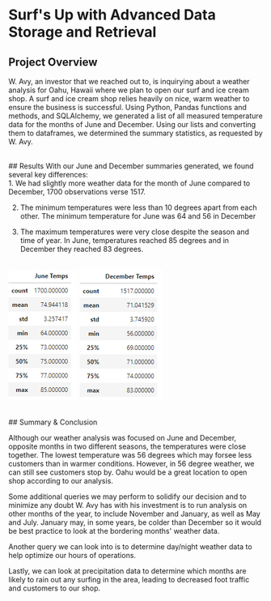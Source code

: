 # Surf's Up with Advanced Data Storage and Retrieval

## Project Overview

W. Avy, an investor that we reached out to, is inquirying about a weather analysis for Oahu, Hawaii where we plan to open our surf and ice cream shop. A surf and ice cream shop relies heavily on nice, warm weather to ensure the business is successful. Using Python, Pandas functions and methods, and SQLAlchemy, we generated a list of all measured temperature data for the months of June and December. Using our lists and converting them to dataframes, we determined the summary statistics, as requested by W. Avy.

<br>
## Results
With our June and December summaries generated, we found several key differences:
<br>
1. We had slightly more weather data for the month of June compared to December, 1700 observations verse 1517.

2. The minimum temperatures were less than 10 degrees apart from each other. The minimum temperature for June was 64 and 56 in December

3. The maximum temperatures were very close despite the season and time of year. In June, temperatures reached 85 degrees and in December they reached 83 degrees.
<br><br>

![Surf's Up with Advanced Data Storage and Retrieval - June](./Images/June_summary.png) 
![Surf's Up with Advanced Data Storage and Retrieval - December](./Images/December_summary.png)

<br>
## Summary & Conclusion

Although our weather analysis was focused on June and December, opposite months in two different seasons, the temperatures were close together. The lowest temperature was 56 degrees which may forsee less customers than in warmer conditions. However, in 56 degree weather, we can still see customers stop by. Oahu would be a great location to open shop according to our analysis.

Some additional queries we may perform to solidify our decision and to minimize any doubt W. Avy has with his investment is to run analysis on other months of the year, to include November and January, as well as May and July. January may, in some years, be colder than December so it would be best practice to look at the bordering months' weather data.

Another query we can look into is to determine day/night weather data to help optimize our hours of operations.

Lastly, we can look at precipitation data to determine which months are likely to rain out any surfing in the area, leading to decreased foot traffic and customers to our shop.
